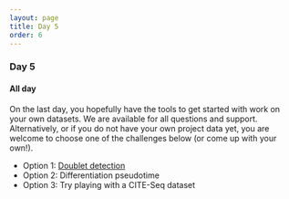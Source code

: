 ```yaml
---
layout: page
title: Day 5
order: 6
---
```


### Day 5

#### All day
On the last day, you hopefully have the tools to get started with work on your own datasets. We are available for all questions and support. Alternatively, or if you do not have your own project data yet, you are welcome to choose one of the challenges below (or come up with your own!).

- Option 1: [Doublet detection](https://buchauer-lab.github.io/charite-sc-data-course/doubletexercise/)
- Option 2: Differentiation pseudotime
- Option 3: Try playing with a CITE-Seq dataset


